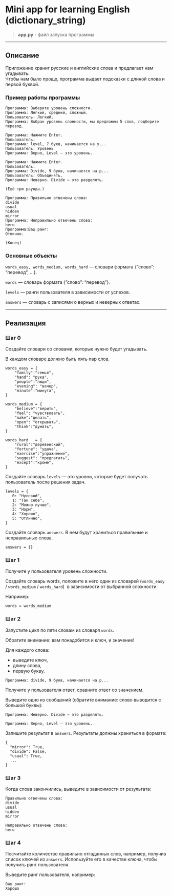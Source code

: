 # Mini app for learning English (dictionary_string) <br>

> **app.py** - файл запуска программы <br>

---
## Описание
Приложение хранит русские и английские слова и предлагает нам угадывать. <br>
Чтобы нам было проще, программа выдает подсказки с длиной слова и первой буквой. <br>

### Пример работы программы

```
Программа: Выберите уровень сложности.
Программа: Легкий, средний, сложный.
Пользователь: Легкий.
Программа: Выбран уровень сложности, мы предложим 5 слов, подберите перевод. 

Программа: Нажмите Enter.
Пользователь:
Программа: level, 7 букв, начинается на у...
Пользователь: Уровень
Программа: Верно, Level — это уровень.

Программа: Нажмите Enter.
Пользователь:
Программа: Divide, 9 букв, начинается на р...
Пользователь: Объединять.
Программа: Неверно. Divide — это разделять.

(Ещё три раунда.)

Программа: Правильно отвечены слова: 
divide
usual
hidden
mirror
Программа: Неправильно отвечены слова: 
hero
Программа:Ваш ранг: 
Отлично.

(Конец)
```

### Основные объекты

`words_easy, words_medium, words_hard`   — словари формата {”слово”: “перевод”, ...}.

`words` —  словарь формата  {”слово”: “перевод”}.

`levels` — ранги пользователя в зависимости от успехов.

`answers` — словарь с записями о верных и неверных ответах.

---

## Реализация

### Шаг 0

Создайте словари со словами, которые нужно будет угадывать. 

В каждом словаре должно быть пять пар слов.

```
words_easy = { 
    "family":"семья", 
    "hand": "рука", 
    "people":"люди", 
    "evening": "вечер",
    "minute":"минута", 
}

words_medium = { 
    "believe":"верить", 
    "feel": "чувствовать", 
    "make":"делать", 
    "open": "открывать",
    "think":"думать", 
}

words_hard   = { 
    "rural":"деревенский", 
    "fortune": "удача", 
    "exercise":"упражнение", 
    "suggest": "предлагать",
    "except":"кроме", 
}
```

Создайте словарь `levels` — это уровни, которые будет получать пользователь после решения задач.

```
levels = {
   0: "Нулевой", 
   1: "Так себе", 
   2: "Можно лучше", 
   3: "Норм", 
   4: "Хорошо", 
   5: "Отлично",
}
```

Создайте словарь `answers`. В нем будут храниться правильные и неправильные слова.

```
answers = {}
```

### Шаг 1

Получите у пользователя уровень сложности.

Создайте словарь words, положите в него один из словарей (`words_easy` / `words_medium` / `words_hard`)  в зависимости от выбранной сложности.

Например:

```
words = words_medium
```

### Шаг 2

Запустите цикл по пяти словам из словаря `words`.

Обратите внимание: вам понадобится и ключ, и значение!

Для каждого слова:

- выведите ключ,
- длину слова,
- первую букву.

```
Программа: divide, 9 букв, начинается на р...
```

Получите у пользователя ответ, сравните ответ со значением. 

Выведите одно из сообщений (обратите внимание: слово выводится с большой буквы):

```
Программа: Неверно. Divide — это разделять.
```

```
Программа: Верно, Level — это уровень.
```

Запишите результат в `answers`. Результаты должны храниться в формате:

```
{
  "mirror": True,
  "divide": False,
  "usual": True,
  ...
}
```

### Шаг 3

Когда слова закончились, выведите в зависимости от результата:

```
Правильно отвечены слова: 
divide
usual
hidden
mirror

Неправильно отвечены слова: 
hero
```

### Шаг 4

Посчитайте количество правильно отгаданных слов, например, получив список ключей из `answers`. Используйте его в качестве ключа, чтобы получить ранг пользователя.

Выведите ранг пользователя, например:
```
Ваш ранг: 
Хорошо
```